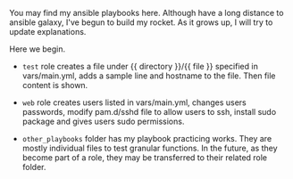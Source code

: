 You may find my ansible playbooks here. Although have a long distance to ansible galaxy, I've begun to build my rocket. As it grows up, I will try to update explanations.

Here we begin.

- `test` role creates a file under {{ directory }}/{{ file }} specified in vars/main.yml, adds a sample line and hostname to the file. Then file content is shown.

- `web` role creates users listed in vars/main.yml, changes users passwords, modify pam.d/sshd file to allow users to ssh, install sudo package and gives users sudo permissions.

- `other_playbooks` folder has my playbook practicing works. They are mostly individual files to test granular functions. In the future, as they become part of a role, they may be transferred to their related role folder.

